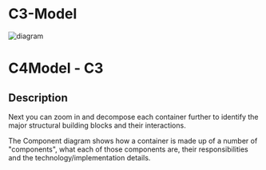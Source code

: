# C3-Model

![diagram](https://www.plantuml.com/plantuml/svg/0/pLhBRjms5Dq7o3-msJG1OhlnpDXkDcrgkwq1vz4aJT6LGKkSCLE9L4XgyYYowggVONGHf81NGJVTwiTwBYMDD0zRb6kZtHYnH9rxUD_tEbzRnutBquITQ9DR4QrDRQHZiHODRjxuJAeeoMF1JfpBxFsD3SDVhq-aEycFSTH4MZcXt7gaqmqU6ydLDCcpV6DtkFOauShz-F1m8-5EM8T7Hxjq-erRpo3iog7JJ2iwVotWod6fXBaEy3sH9VfjUatKzzugdigeWhvvu_31puz_V7xqqy7pxuyEzx_RVxHt-yv5pvy8OxMwJOBlibjxmWerrSbKnDhSmeCVSfwyoeLXkSsBKoCrmszCWg7X4y5YQOJZT3V1m9Tf5XMVOZdHR4otOB5cLe_TQsx4-YqlxzbRwqHwz8tELSpDszkLIxwmk_182Fo-Sj7omQqxxDURDnYxy2kuHifL_8oy70Zu5Rzf1WKVA1b9diXtlFXG_857d75Ld2RIpf1hxFCXdvnmA-u1UF-DnCaP0ZCw9a5VaPxeSi5Wc_ZWgN3QACw4CPfb8fP4EUE6DvhcavmRN9TnLloTE9asxE-MHwM_7uo3LqfFMxVhIsdWANbLmMYlLQ9vJEg2q8b8yIZw1KuWAeciaLIP7JwJfw9a5HdY1FxcLIwdchs4WxLLp_n7EEfaSkAl9nLIb2BWIb2f2Bm77nom9GzboQXZg4oGo-4nKEkS5YMItjgSixGuXMGeDz4HJthhOeWF7cJ59yl60Aaej5GVYwbO8_kBwcKYfCiDaP_TcRG2VjCyGLRXnxX8p6DXcL0KteR7tFRcDS87tshPmbZ6Lt0Yer_2kVgxvLRfuyU2GRksj3ifD1BMQdYSbi2dC1hFaq1MFY4FN23JujARoZQP88QhQGNzhhYbXVPj9Y87PLkMv1DacFuQtUaG0wiVSr92BFa4GfsCjFT1tEiu4Ibv87nVmkaIPbqUIx9yt3_ylWmbilGAyYjeqlSLKBdtXNS34UMEanlpMM92rEafWdCf9y0JX5SBPGsf9brAUH-UqdNMokXLpdEKCzCCicSPfNzYrzdLvVKAQ_CynT4FKjHA1VQLGfdw8LmHkBCmfPhi8nDVBvYdkanVAKDV3uZk2lDcGiLKykqbJ8fMQomdYqQTfTB8lqOohGfsaq92p5g2BncsoicnM8H7NE6VP-zQSaAjtX95TjyrL1NF4zGVSz1A22W-EYi98m7mH5Dzj9OJQP7eMSCmPuttgvgjghdQFJpOyzxHwhVm334xAy3UYHPrVZxGEItOv_x1vmrEFwIP8UlE1DsaS0XsEwVVlyeqkEGeBMrtIpcwvpKE0nh1LWkuqBo76aqlmiwAIOxKZBRts0XX8uDcOHKUfpGcDLMjEvUXkzb1bveFRcHnEXNI1ozFZoK5xNz1Tj1DTfpmYRqgRk_dlQsR8cdp1M36Ce94mPgWAlCgnPlEyTWFFCKdUX7FjzkxtEew2QiJxhlQiJPfdSb0tnIdY5WpoT6x6a_SMwRkujirhEy5ICEFI9gFanLgchMh48CS0itMlD3ADGtf0zkyfSyoP2UoXV6dn7ssroX0gYdHZT4RFXKmhfLELnqYnbCLuusbRfa-P3ftHjl-5nksBVCgvt3c13Keduq32Fk9uRMQgG3EzvqFakAZRsGbCV4uXXKVCKQ0BYOdDFa9gFdwrW3RFDF6aLOent8_TFWvbozUeKSgemR-G1LdfRMN-fK-QXdvV7LGJsEnS2AQ6NJCCLTvvL0G6KZwmAlHZFhr-fhfilheO_8YU90jpbHaK7xQnQiVnSsc1ZSpfLXeK3ol5YbVW8lVsRGoEgqGvWAIXkMy_0mDi6-5dPytAq3L7aufAArCoU0SRGjDacZa3Q5YgX5bO5_kTeF60CiJCrrYdoxk1VWmyb6KvGd9zhoQihvqcRgt1i9BN0TJ3hySoM53qaU5d-LyEMXQPzloRiIle3EaQcxNVG3fMOOgLLQYa4ghb19hlu6eBLRU2IVROLDFyvUxXXzzMoHZcb6DTmxgVIliTalzVr3-rW9hMenK6KMpwljv_dKtjgycKlcoyaZuYzIMixw8j6A3qoIC28PEfCqqiajLy9LFQfeTIrN6ZLYCexAclQetV1w6YJSefxINeX56876Gl2QYrY-d2PhdTtsTQItZoFTYNPR_J5F2yTHNPYzgJOs0EnL_bdiYSe1KGw6NJqyxipsFqyI1TvKMaqeQpsd5r8GFjINaN6KzKNKDhkSNMrxI1zBYMqi_viejTAv90TvhKKzfkt6NGMnnbkfI9MHxlrxnVakIUPHZ6E0BfNRzNxH3M_L4emaiozrYi_EuVkv9W6oIms7ztE__j01UQMP4vQvAbrN5bRl0cjZ2bBB_njscfOvMLdmdQClXXE_zySWwR-TwQMenjCMyjPq2dNAJIfajqYQURU0M-w0wPJNxjvitdegaMe1tBu7f2phVUR9x1VpiuE4LeVdkh_ZjSHZSe0jk67pFOHVKA1Xgr0MrrUkIdN3RVIomtOMs4tpFJgWlhmxAx_82VGn7Lwm7mWAajKoxM5fpi7EJrccRGAoms6W4Twx5We06LmMqUMcpB2p3Bf8sVpHWtTLXd5vu8GQQ5ny0M2gem_6NLNlENkYWzNUszenEw64GWHkT7g2RGQ23Vg230D1UF4DOzk8Omd3O1t0O05XEsy6Geo2BZ_fPV1HayN8iRONdbU4E5y8qZ4eWS0_GC7kDhWDqgn_eA0Xqkn_erdM0RWU1xlG3tGa0xQLH75un7vIP_ckXOly_OFu1)

# C4Model - C3

## Description
Next you can zoom in and decompose each container further to identify the major structural building blocks and their interactions.

The Component diagram shows how a container is made up of a number of "components", what each of those components are, their responsibilities and the technology/implementation details.
